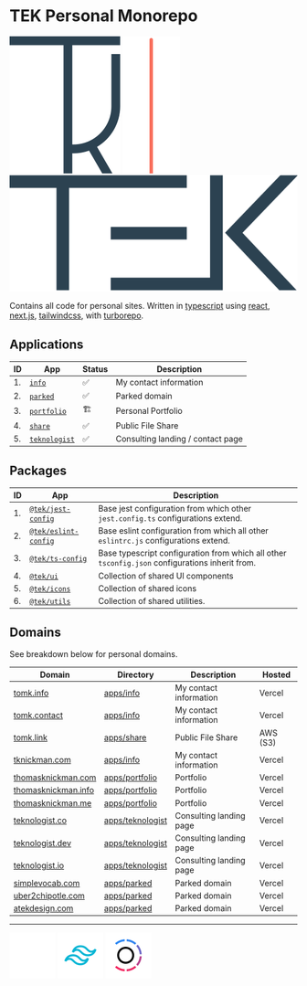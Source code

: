 # TEK Personal Monorepo

[![thomasknickman](./assets/thomasknickman.svg)](https://www.tomk.info?ref=github_readme)
![thomasknickman](./assets/divider.svg)
[![teknologist](./assets/teknologist.svg)](https://www.teknologist.co?ref=github_readme)

Contains all code for personal sites.
Written in [typescript](https://www.typescriptlang.org) using [react](https://reactjs.org), [next.js](https://nextjs.org), [tailwindcss](https://tailwindcss.com), with [turborepo](https://turborepo.org).

## Applications

| ID  | App                               | Status | Description                       |
| --- | --------------------------------- | ------ | --------------------------------- |
| 1.  | [`info`](apps/info)               | ✅     | My contact information            |
| 2.  | [`parked`](apps/parked)           | ✅     | Parked domain                     |
| 3.  | [`portfolio`](apps/portfolio)     | 🏗      | Personal Portfolio                |
| 4.  | [`share`](apps/share)             | ✅     | Public File Share                 |
| 5.  | [`teknologist`](apps/teknologist) | ✅     | Consulting landing / contact page |

## Packages

| ID  | App                                            | Description                                                                                     |
| --- | ---------------------------------------------- | ----------------------------------------------------------------------------------------------- |
| 1.  | [`@tek/jest-config`](packages/config)          | Base jest configuration from which other `jest.config.ts` configurations extend.                |
| 2.  | [`@tek/eslint-config`](packages/eslint-config) | Base eslint configuration from which all other `eslintrc.js` configurations extend.             |
| 3.  | [`@tek/ts-config`](packages/tsconfig)          | Base typescript configuration from which all other `tsconfig.json` configurations inherit from. |
| 4.  | [`@tek/ui`](packages/ui)                       | Collection of shared UI components                                                              |
| 5.  | [`@tek/icons`](packages/icons)                 | Collection of shared icons                                                                      |
| 6.  | [`@tek/utils`](packages/utils)                 | Collection of shared utilities.                                                                 |

## Domains

See breakdown below for personal domains.

| Domain                                                 | Directory                            | Description             | Hosted   |
| ------------------------------------------------------ | ------------------------------------ | ----------------------- | -------- |
| [tomk.info](https://www.tomk.info)                     | [apps/info](apps/info)               | My contact information  | Vercel   |
| [tomk.contact](https://www.tomk.contact)               | [apps/info](apps/info)               | My contact information  | Vercel   |
| [tomk.link](https://www.tomk.link)                     | [apps/share](apps/share)             | Public File Share       | AWS (S3) |
| [tknickman.com](https://www.tknickman.com)             | [apps/info](apps/info)               | My contact information  | Vercel   |
| [thomasknickman.com](https://www.thomasknickman.com)   | [apps/portfolio](apps/portfolio)     | Portfolio               | Vercel   |
| [thomasknickman.info](https://www.thomasknickman.info) | [apps/portfolio](apps/portfolio)     | Portfolio               | Vercel   |
| [thomasknickman.me](https://www.thomasknickman.me)     | [apps/portfolio](apps/portfolio)     | Portfolio               | Vercel   |
| [teknologist.co](https://www.teknologist.co)           | [apps/teknologist](apps/teknologist) | Consulting landing page | Vercel   |
| [teknologist.dev](https://www.teknologist.dev)         | [apps/teknologist](apps/teknologist) | Consulting landing page | Vercel   |
| [teknologist.io](https://www.teknologist.io)           | [apps/teknologist](apps/teknologist) | Consulting landing page | Vercel   |
| [simplevocab.com](https://www.simplevocab.com)         | [apps/parked](apps/parked)           | Parked domain           | Vercel   |
| [uber2chipotle.com](https://www.uber2chipotle.com)     | [apps/parked](apps/parked)           | Parked domain           | Vercel   |
| [atekdesign.com](https://www.atekdesign.com)           | [apps/parked](apps/parked)           | Parked domain           | Vercel   |

---

[![next.js](./assets/next.svg)](https://www.nextjs.org)
[![tailwindcss](./assets/tailwindcss.svg)](https://tailwindcss.com)
[![turborepo](./assets/turborepo.svg)](https://www.turborepo.org)
